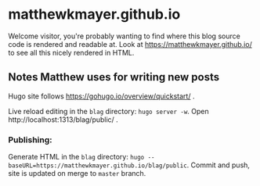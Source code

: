 # matthewkmayer.github.io

Welcome visitor, you're probably wanting to find where this blog source code is rendered and readable at. Look at  https://matthewkmayer.github.io/ to see all this nicely rendered in HTML.


## Notes Matthew uses for writing new posts

Hugo site follows https://gohugo.io/overview/quickstart/ .

Live reload editing in the `blag` directory: `hugo server -w`. Open http://localhost:1313/blag/public/ .

### Publishing:

Generate HTML in the `blag` directory: `hugo --baseURL=https://matthewkmayer.github.io/blag/public`. Commit and push, site is updated on merge to `master` branch.
